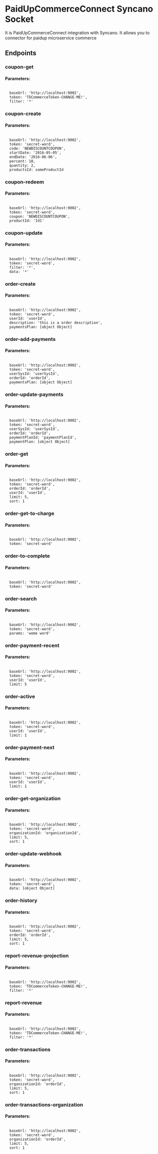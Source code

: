 # PaidUpCommerceConnect Syncano Socket

It is PaidUpCommerceConnect integration with Syncano. It allows you to connector for paidup microservice commerce

## Endpoints

### coupon-get

#### Parameters:
```

  baseUrl: 'http://localhost:9002',
  token: 'TDCommerceToken-CHANGE-ME!',
  filter: '*'
```


### coupon-create

#### Parameters:
```

  baseUrl: 'http://localhost:9002',
  token: 'secret-word',
  code: 'NEWDISCOUNTCOUPON',
  startDate: '2016-05-05',
  endDate: '2016-06-06',
  percent: 10,
  quantity: 2,
  productsId: someProductId
```


### coupon-redeem

#### Parameters:
```

  baseUrl: 'http://localhost:9002',
  token: 'secret-word',
  coupon: 'NEWDISCOUNTCOUPON',
  productId: 'Id1'
```


### coupon-update

#### Parameters:
```

  baseUrl: 'http://localhost:9002',
  token: 'secret-word',
  filter: '*',
  data: '*'
```


### order-create

#### Parameters:
```

  baseUrl: 'http://localhost:9002',
  token: 'secret-word',
  userId: 'userId',
  description: 'this is a order description',
  paymentsPlan: [object Object]
```


### order-add-payments

#### Parameters:
```

  baseUrl: 'http://localhost:9002',
  token: 'secret-word',
  userSysId: 'userSysId',
  orderId: 'orderId',
  paymentsPlan: [object Object]
```


### order-update-payments

#### Parameters:
```

  baseUrl: 'http://localhost:9002',
  token: 'secret-word',
  userSysId: 'userSysId',
  orderId: 'orderId',
  paymentPlanId: 'paymentPlanId',
  paymentPlan: [object Object]
```


### order-get

#### Parameters:
```

  baseUrl: 'http://localhost:9002',
  token: 'secret-word',
  orderId: 'orderId',
  userId: 'userId',
  limit: 5,
  sort: 1
```


### order-get-to-charge

#### Parameters:
```

  baseUrl: 'http://localhost:9002',
  token: 'secret-word'
```


### order-to-complete

#### Parameters:
```

  baseUrl: 'http://localhost:9002',
  token: 'secret-word'
```


### order-search

#### Parameters:
```

  baseUrl: 'http://localhost:9002',
  token: 'secret-word',
  params: 'wome word'
```


### order-payment-recent

#### Parameters:
```

  baseUrl: 'http://localhost:9002',
  token: 'secret-word',
  userId: 'userId',
  limit: 5
```


### order-active

#### Parameters:
```

  baseUrl: 'http://localhost:9002',
  token: 'secret-word',
  userId: 'userId',
  limit: 1
```


### order-payment-next

#### Parameters:
```

  baseUrl: 'http://localhost:9002',
  token: 'secret-word',
  userId: 'userId',
  limit: 1
```


### order-get-organization

#### Parameters:
```

  baseUrl: 'http://localhost:9002',
  token: 'secret-word',
  organizationId: 'organizationId',
  limit: 5,
  sort: 1
```


### order-update-webhook

#### Parameters:
```

  baseUrl: 'http://localhost:9002',
  token: 'secret-word',
  data: [object Object]
```


### order-history

#### Parameters:
```

  baseUrl: 'http://localhost:9002',
  token: 'secret-word',
  orderId: 'orderId',
  limit: 5,
  sort: 1
```


### report-revenue-projection

#### Parameters:
```

  baseUrl: 'http://localhost:9002',
  token: 'TDCommerceToken-CHANGE-ME!',
  filter: '*'
```


### report-revenue

#### Parameters:
```

  baseUrl: 'http://localhost:9002',
  token: 'TDCommerceToken-CHANGE-ME!',
  filter: '*'
```


### order-transactions

#### Parameters:
```

  baseUrl: 'http://localhost:9002',
  token: 'secret-word',
  organizationId: 'orderId',
  limit: 5,
  sort: 1
```


### order-transactions-organization

#### Parameters:
```

  baseUrl: 'http://localhost:9002',
  token: 'secret-word',
  organizationId: 'orderId',
  limit: 5,
  sort: 1
```

